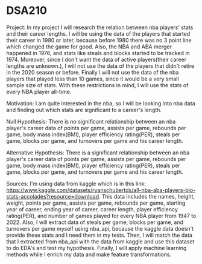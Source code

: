 # DSA210

Project: In my project I will research the relation between nba players' stats and their career lengths. I will be using the data of the players that started their career in 1980 or later, because before 1980 there was no 3 point line which changed the game for good. Also, the NBA and ABA merger happened in 1976, and stats like steals and blocks started to be tracked in 1974. Moreover, since I don't want the data of active players(their career lengths are unknown.), I will not use the data of the players that didn't retire in the 2020 season or before. Finally I will not use the data of the nba players that played less than 10 games, since it would be a very small sample size of stats. With these restrictions in mind, I will use the stats of every NBA player all-time.

Motivation: I am quite interested in the nba, so I will be looking into nba data and finding out which stats are significant to a career's length.

Null Hypothesis: There is no significant relationship between an nba player's career data of points per game, assists per game, rebounds per game, body mass index(BMI), player efficiency rating(PER), steals per game, blocks per game, and turnovers per game and his career length.

Alternative Hypothesis: There is a significant relationship between an nba player's career data of points per game, assists per game, rebounds per game, body mass index(BMI), player efficiency rating(PER), steals per game, blocks per game, and turnovers per game and his career length.

Sources: I'm using data from kaggle which is in this link: https://www.kaggle.com/datasets/ryanschubertds/all-nba-aba-players-bio-stats-accolades?resource=download. This data includes the names, height, weight, points per game, assists per game, rebounds per game, starting year of career, ending year of career, career length, player efficiency rating(PER), and number of games played for every NBA player from 1947 to 2022. Also, I will extract data of steals per game, blocks per game, and turnovers per game myself using nba_api, because the kaggle data doesn't provide these stats and I need them in my tests. Then, I will match the data that I extracted from nba_api with the data from kaggle and use this dataset to do EDA's and test my hypothesis. Finally, I will apply machine learning methods while I enrich my data and make feature transformations. 



